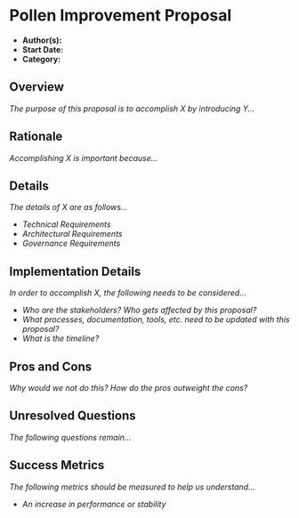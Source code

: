 # Pollen Improvement Proposal
- **Author(s):**
- **Start Date:**
- **Category:**

## Overview
*The purpose of this proposal is to accomplish X by introducing Y...* 

## Rationale
*Accomplishing X is important because...*

## Details
*The details of X are as follows...*

- *Technical Requirements*
- *Architectural Requirements*
- *Governance Requirements*

## Implementation Details
*In order to accomplish X, the following needs to be considered...*

- *Who are the stakeholders? Who gets affected by this proposal?*
- *What processes, documentation, tools, etc. need to be updated with this proposal?*
- *What is the timeline?*

## Pros and Cons
*Why would we not do this? How do the pros outweight the cons?*

## Unresolved Questions
*The following questions remain...*

## Success Metrics
*The following metrics should be measured to help us understand...*

- *An increase in performance or stability*
